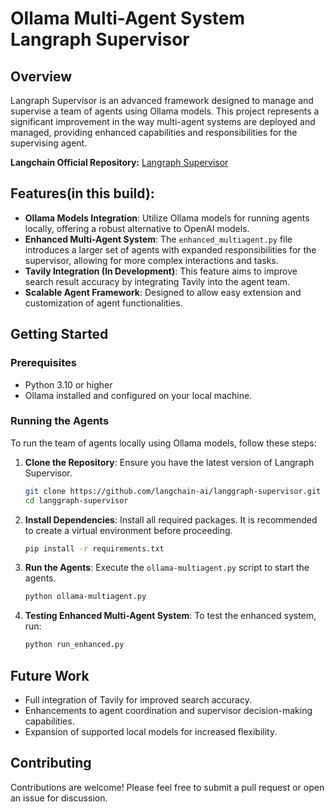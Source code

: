 # Ollama Multi-Agent System Langraph Supervisor

## Overview
Langraph Supervisor is an advanced framework designed to manage and supervise a team of agents using Ollama models. This project represents a significant improvement in the way multi-agent systems are deployed and managed, providing enhanced capabilities and responsibilities for the supervising agent.

**Langchain Official Repository:** [Langraph Supervisor](https://github.com/langchain-ai/langgraph-supervisor)

## Features(in this build):
- **Ollama Models Integration**: Utilize Ollama models for running agents locally, offering a robust alternative to OpenAI models.
- **Enhanced Multi-Agent System**: The `enhanced_multiagent.py` file introduces a larger set of agents with expanded responsibilities for the supervisor, allowing for more complex interactions and tasks.
- **Tavily Integration (In Development)**: This feature aims to improve search result accuracy by integrating Tavily into the agent team.
- **Scalable Agent Framework**: Designed to allow easy extension and customization of agent functionalities.

## Getting Started

### Prerequisites
- Python 3.10 or higher
- Ollama installed and configured on your local machine.

### Running the Agents
To run the team of agents locally using Ollama models, follow these steps:

1. **Clone the Repository**: Ensure you have the latest version of Langraph Supervisor.
   ```bash
   git clone https://github.com/langchain-ai/langgraph-supervisor.git
   cd langgraph-supervisor
   ```

2. **Install Dependencies**: Install all required packages. It is recommended to create a virtual environment before proceeding.
   ```bash
   pip install -r requirements.txt
   ```

3. **Run the Agents**: Execute the `ollama-multiagent.py` script to start the agents.
   ```bash
   python ollama-multiagent.py
   ```

4. **Testing Enhanced Multi-Agent System**: To test the enhanced system, run:
   ```bash
   python run_enhanced.py
   ```

## Future Work
- Full integration of Tavily for improved search accuracy.
- Enhancements to agent coordination and supervisor decision-making capabilities.
- Expansion of supported local models for increased flexibility.

## Contributing
Contributions are welcome! Please feel free to submit a pull request or open an issue for discussion.


